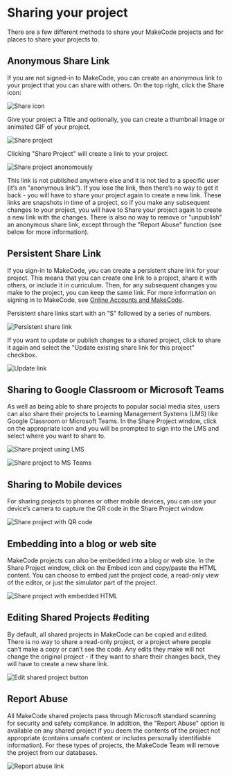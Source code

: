 # Sharing your project

There are a few different methods to share your MakeCode projects and for places to share your projects to.

## Anonymous Share Link

If you are not signed-in to MakeCode, you can create an anonymous link to your project that you can share with others. On the top right, click the Share icon:

![Share icon](/static/share/share-icon.png)

Give your project a Title and optionally, you can create a thumbnail image or animated GIF of your project.

![Share project](/static/share/share-project.png)

Clicking "Share Project" will create a link to your project.

![Share project anonomously](/static/share/anon-share-link.png)

This link is not published anywhere else and it is not tied to a specific user (it’s an "anonymous link"). If you lose the link, then there’s no way to get it back - you will have to share your project again to create a new link. These links are snapshots in time of a project, so if you make any subsequent changes to your project, you will have to Share your project again to create a new link with the changes. There is also no way to remove or "unpublish" an anonymous share link, except through the "Report Abuse" function (see below for more information).

## Persistent Share Link

If you sign-in to MakeCode, you can create a persistent share link for your project. This means that you can create one link to a project, share it with others, or include it in curriculum. Then, for any subsequent changes you make to the project, you can keep the same link. For more information on signing in to MakeCode, see [Online Accounts and MakeCode](/identity/sign-in).

Persistent share links start with an "S" followed by a series of numbers.

![Persistent share link](/static/share/persist-share-link.png)

If you want to update or publish changes to a shared project, click to share it again and select the "Update existing share link for this project" checkbox.

![Update link](/static/share/update-link.png)

## Sharing to Google Classroom or Microsoft Teams

As well as being able to share projects to popular social media sites, users can also share their projects to Learning Management Systems (LMS) like Google Classroom or Microsoft Teams. In the Share Project window, click on the appropriate icon and you will be prompted to sign into the LMS and select where you want to share to.

![Share project using LMS](/static/share/share-lms.png)

![Share project to MS Teams](/static/share/share-teams.png)

## Sharing to Mobile devices

For sharing projects to phones or other mobile devices, you can use your device’s camera to capture the QR code in the Share Project window.

![Share project with QR code](/static/share/share-qr-code.png)

## Embedding into a blog or web site

MakeCode projects can also be embedded into a blog or web site. In the Share Project window, click on the Embed icon and copy/paste the HTML content. You can choose to embed just the project code, a read-only view of the editor, or just the simulator part of the project.

![Share project with embedded HTML](/static/share/share-embed.png)

## Editing Shared Projects #editing

By default, all shared projects in MakeCode can be copied and edited. There is no way to share a read-only project, or a project where people can’t make a copy or can’t see the code. Any edits they make will not change the original project - if they want to share their changes back, they will have to create a new share link.

![Edit shared project button](/static/share/edit-shared-project.png)

## Report Abuse

All MakeCode shared projects pass through Microsoft standard scanning for security and safety compliance. In addition, the "Report Abuse" option is available on any shared project if you deem the contents of the project not appropriate (contains unsafe content or includes personally identifiable information). For these types of projects, the MakeCode Team will remove the project from our databases. 

![Report abuse link](/static/share/report-abuse.png)

